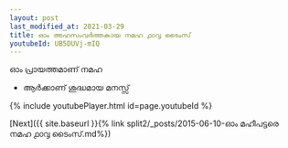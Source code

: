 ```yaml
---
layout: post
last_modified_at: 2021-03-29
title: ഓം അഹസംവർത്തകായ നമഹ ൧൦൮ ടൈംസ്
youtubeId: UB5DUVj-mIQ
---
```

 
 
 ഓം പ്രായത്തമാണ് നമഹ 
 
 -  ആർക്കാണ് ശുദ്ധമായ മനസ്സ് 
 
  
 
  
 
 
 
 
 
 


{% include youtubePlayer.html id=page.youtubeId %}
 
[Next]({{ site.baseurl }}{% link  split2/_posts/2015-06-10-ഓം മഹീപട്ടരെ നമഹ ൧൦൮ ടൈംസ്.md%})
 
